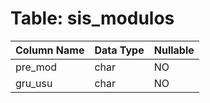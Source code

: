 # Table: sis_modulos

| Column Name | Data Type | Nullable |
|-------------|-----------|----------|
| pre_mod | char | NO |
| gru_usu | char | NO |
